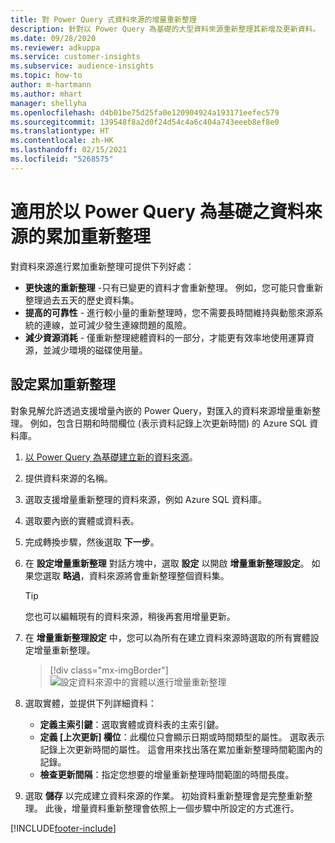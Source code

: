 ```yaml
---
title: 對 Power Query 式資料來源的增量重新整理
description: 針對以 Power Query 為基礎的大型資料來源重新整理其新增及更新資料。
ms.date: 09/28/2020
ms.reviewer: adkuppa
ms.service: customer-insights
ms.subservice: audience-insights
ms.topic: how-to
author: m-hartmann
ms.author: mhart
manager: shellyha
ms.openlocfilehash: d4b01be75d25fa0e120904924a193171eefec579
ms.sourcegitcommit: 139548f8a2d0f24d54c4a6c404a743eeeb8ef8e0
ms.translationtype: HT
ms.contentlocale: zh-HK
ms.lasthandoff: 02/15/2021
ms.locfileid: "5268575"
---
```

# <a name="incremental-refresh-for-data-sources-based-on-power-query"></a>適用於以 Power Query 為基礎之資料來源的累加重新整理

對資料來源進行累加重新整理可提供下列好處：

- **更快速的重新整理** -只有已變更的資料才會重新整理。 例如，您可能只會重新整理過去五天的歷史資料集。
- **提高的可靠性** - 進行較小量的重新整理時，您不需要長時間維持與動態來源系統的連線，並可減少發生連線問題的風險。
- **減少資源消耗** - 僅重新整理總體資料的一部分，才能更有效率地使用運算資源，並減少環境的磁碟使用量。

## <a name="configure-incremental-refresh"></a>設定累加重新整理

對象見解允許透過支援增量內嵌的 Power Query，對匯入的資料來源增量重新整理。 例如，包含日期和時間欄位 (表示資料記錄上次更新時間) 的 Azure SQL 資料庫。

1. [以 Power Query 為基礎建立新的資料來源](connect-power-query.md)。

1. 提供資料來源的名稱。

1. 選取支援增量重新整理的資料來源，例如 Azure SQL 資料庫。

1. 選取要內嵌的實體或資料表。

1. 完成轉換步驟，然後選取 **下一步**。

1. 在 **設定增量重新整理** 對話方塊中，選取 **設定** 以開啟 **增量重新整理設定**。 如果您選取 **略過**，資料來源將會重新整理整個資料集。
   > [!TIP]
   > 您也可以編輯現有的資料來源，稍後再套用增量更新。

1. 在 **增量重新整理設定** 中，您可以為所有在建立資料來源時選取的所有實體設定增量重新整理。

   > [!div class="mx-imgBorder"]
   > ![設定資料來源中的實體以進行增量重新整理](media/incremental-refresh-settings.png "設定資料來源中的實體以進行增量重新整理")

1. 選取實體，並提供下列詳細資料：

   - **定義主索引鍵**：選取實體或資料表的主索引鍵。
   - **定義 [上次更新] 欄位**：此欄位只會顯示日期或時間類型的屬性。 選取表示記錄上次更新時間的屬性。 這會用來找出落在累加重新整理時間範圍內的記錄。
   - **檢查更新間隔**：指定您想要的增量重新整理時間範圍的時間長度。

1. 選取 **儲存** 以完成建立資料來源的作業。 初始資料重新整理會是完整重新整理。 此後，增量資料重新整理會依照上一個步驟中所設定的方式進行。


[!INCLUDE[footer-include](../includes/footer-banner.md)]